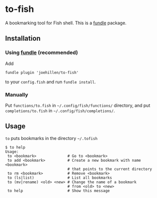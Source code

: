 # to-fish

A bookmarking tool for Fish shell. This is a [fundle](https://github.com/tuvistavie/fundle) package.

## Installation

### Using [fundle](https://github.com/tuvistavie/fundle) (recommended)

Add

```
fundle plugin 'joehillen/to-fish'
```

to your `config.fish` and run `fundle install`.

### Manually

Put `functions/to.fish` in `~/.config/fish/functions/` directory,
and put `completions/to.fish` in `~/.config/fish/completions/`.

## Usage

`to` puts bookmarks in the directory `~/.tofish`

```
$ to help
Usage:
 to <bookmark>              # Go to <bookmark>
 to add <bookmark>          # Create a new bookmark with name <bookmark>
                            # that points to the current directory
 to rm <bookmark>           # Remove <bookmark>
 to (ls|list)               # List all bookmarks
 to (mv|rename) <old> <new> # Change the name of a bookmark
                            # from <old> to <new>
 to help                    # Show this message
```
